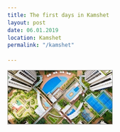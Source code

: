 ```yaml
---
title: The first days in Kamshet
layout: post
date: 06.01.2019
location: Kamshet
permalink: "/kamshet"

---
```

![immagine](/assets/img/post-image.jpg)